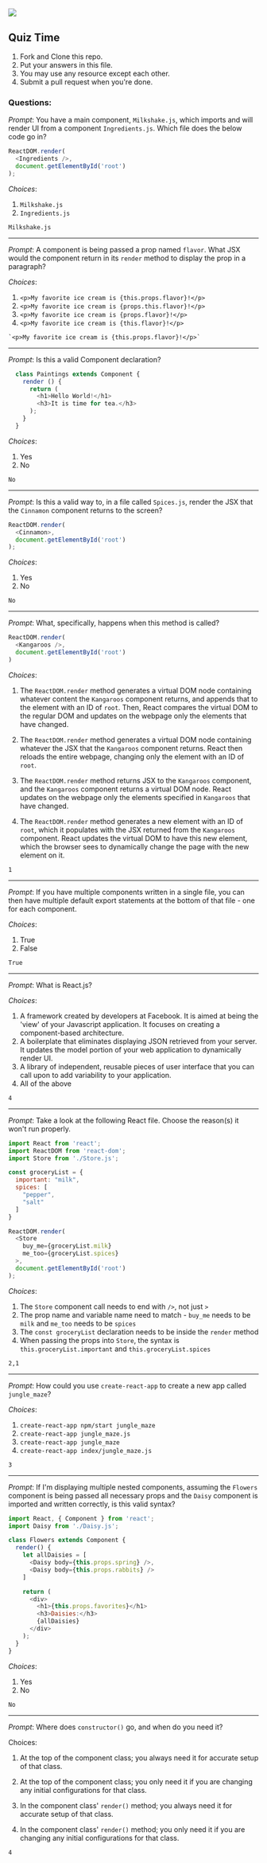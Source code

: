 # ![](https://ga-dash.s3.amazonaws.com/production/assets/logo-9f88ae6c9c3871690e33280fcf557f33.png)

## Quiz Time

1. Fork and Clone this repo.
2. Put your answers in this file.
3. You may use any resource except each other.
4. Submit a pull request when you're done.

### Questions:

_Prompt_:  You have a main component, `Milkshake.js`, which imports and will render UI from a component `Ingredients.js`. Which file does the below code go in?

```js
ReactDOM.render(
  <Ingredients />,
  document.getElementById('root')
);
```

_Choices_:

1. `Milkshake.js`
2. `Ingredients.js`

```
Milkshake.js
```


-----------------------------------

_Prompt_:  A component is being passed a prop named `flavor`. What JSX would the component return in its `render` method to display the prop in a paragraph?

_Choices_:

1. `<p>My favorite ice cream is {this.props.flavor}!</p>`
2. `<p>My favorite ice cream is {props.this.flavor}!</p>`
3. `<p>My favorite ice cream is {props.flavor}!</p>`
4. `<p>My favorite ice cream is {this.flavor}!</p>`

```
`<p>My favorite ice cream is {this.props.flavor}!</p>`
```


-----------------------------------

_Prompt_:  Is this a valid Component declaration?

```js
  class Paintings extends Component {
    render () {
      return (
        <h1>Hello World!</h1>
        <h3>It is time for tea.</h3>
      );
    }
  }
```

_Choices_:

1. Yes
2. No

```
No
```


----------------------------------

_Prompt_:  Is this a valid way to, in a file called `Spices.js`, render the JSX that the `Cinnamon` component returns to the screen?

```js
ReactDOM.render(
  <Cinnamon>,
  document.getElementById('root')
);
```

_Choices_:

1. Yes
2. No

```
No
```


----------------------------------

_Prompt_: What, specifically, happens when this method is called?

```js
ReactDOM.render(
  <Kangaroos />,
  document.getElementById('root')
)
```

_Choices_:

1. The `ReactDOM.render` method generates a virtual DOM node containing whatever content the `Kangaroos` component returns, and appends that to the element with an ID of `root`. Then, React compares the virtual DOM to the regular DOM and updates on the webpage only the elements that have changed.

2. The `ReactDOM.render` method generates a virtual DOM node containing whatever the JSX that the `Kangaroos` component returns. React then reloads the entire webpage, changing only the element with an ID of `root`.

3. The `ReactDOM.render` method returns JSX to the `Kangaroos` component, and the `Kangaroos` component returns a virtual DOM node. React updates on the webpage only the elements specified in `Kangaroos` that have changed.

4. The `ReactDOM.render` method generates a new element with an ID of `root`, which it populates with the JSX returned from the `Kangaroos` component. React updates the virtual DOM to have this new element, which the browser sees to dynamically change the page with the new element on it.

```
1
```



-----------------------------------

_Prompt_:  If you have multiple components written in a single file, you can then have multiple default export statements at the bottom of that file - one for each component.

_Choices_:

1. True
2. False

```
True
```


----------------------------------

_Prompt_:  What is React.js?

_Choices_:

1. A framework created by developers at Facebook. It is aimed at being the 'view' of your Javascript application. It focuses on creating a component-based architecture.
2. A boilerplate that eliminates displaying JSON retrieved from your server. It updates the model portion of your web application to dynamically render UI.
3. A library of independent, reusable pieces of user interface that you can call upon to add variability to your application.
4. All of the above

```
4
```


-----------------------------------

_Prompt_:  Take a look at the following React file. Choose the reason(s) it won't run properly.

```js
import React from 'react';
import ReactDOM from 'react-dom';
import Store from './Store.js';

const groceryList = {
  important: "milk",
  spices: [
    "pepper",
    "salt"
  ]
}

ReactDOM.render(
  <Store
    buy_me={groceryList.milk}
    me_too={groceryList.spices}
  >,
  document.getElementById('root')
);
```

_Choices_:

1. The `Store` component call needs to end with `/>`, not just `>`
2. The prop name and variable name need to match - `buy_me` needs to be `milk` and `me_too` needs to be `spices`
3. The `const groceryList` declaration needs to be inside the `render` method
4. When passing the props into `Store`, the syntax is `this.groceryList.important` and `this.groceryList.spices`

```
2,1
```



----------------------------------


_Prompt_:  How could you use `create-react-app` to create a new app called `jungle_maze`?

_Choices_:

1. `create-react-app npm/start jungle_maze`
2. `create-react-app jungle_maze.js`
3. `create-react-app jungle_maze`
4. `create-react-app index/jungle_maze.js`

```
3
```


----------------------------------

_Prompt_:  If I'm displaying multiple nested components, assuming the `Flowers` component is being passed all necessary props and the `Daisy` component is imported and written correctly, is this valid syntax?

```js
import React, { Component } from 'react';
import Daisy from './Daisy.js';

class Flowers extends Component {
  render() {
    let allDaisies = [
      <Daisy body={this.props.spring} />,
      <Daisy body={this.props.rabbits} />
    ]

    return (
      <div>
        <h1>{this.props.favorites}</h1>
        <h3>Daisies:</h3>
        {allDaisies}
      </div>
    );
  }
}
```

_Choices_:

1. Yes
2. No

```
No
```


----------------------------------

_Prompt_: Where does `constructor()` go, and when do you need it?

Choices:

1. At the top of the component class; you always need it for accurate setup of that class.

2. At the top of the component class; you only need it if you are changing any initial configurations for that class.

3. In the component class' `render()` method; you always need it for accurate setup of that class.

4. In the component class' `render()` method;  you only need it if you are changing any initial configurations for that class.

```
4
```